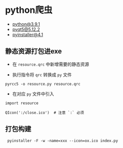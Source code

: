 # python爬虫

 - python@3.9.1
 - pyqt5@5.12.2
 - pyinstaller@4.1

## 静态资源打包进exe

- 在 `resource.qrc` 中新增需要的静态资源

- 执行指令将 `qrc` 转换成 `py` 文件

```
pyrcc5 -o resource.py resource.qrc
```

- 在对应 `py` 文件中引入

```
import resource

QIcon(':/close.ico')  # 注意 `:` 必须
```

## 打包构建

```
 pyinstaller -F -w -name=xxx --icon=ox.ico index.py
```



